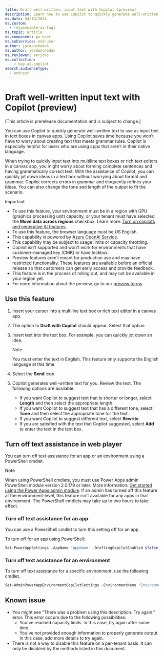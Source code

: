 ```yaml
---
title: Draft well-written, input text with Copilot (preview)
description: Learn how to use Copilot to quickly generate well-written text that can be used in text boxes in apps made with Power Apps.
ms.date: 04/10/2024
ms.custom: 
  - responsible-ai-faqs
ms.topic: article
ms.component: pa-user
ms.subservice: end-user
author: jordanchodak
ms.author: jordanchodak
ms.reviewer: sericks
ms.collection: 
    - bap-ai-copilot 
search.audienceType: 
  - enduser
---
```


# Draft well-written input text with Copilot (preview)

[This article is prerelease documentation and is subject to change.]

You can use Copilot to quickly generate well-written text to use as input text in text boxes in canvas apps. Using Copilot saves time because you won’t have to worry about creating text that meets grammar rules. Copilot is especially helpful for users who are using apps that aren’t in their native language. 

When trying to quickly input text into multiline text boxes or rich text editors in a canvas app, you might worry about forming complete sentences and having grammatically correct text. With the assistance of Copilot, you can quickly jot down ideas in a text box without worrying about format and grammar. Copilot corrects errors in grammar and eloquently refines your ideas. You can also change the tone and length of the output to fit the scenario.

> [!IMPORTANT]
> - To use this feature, your environment must be in a region with GPU (graphics processing unit) capacity, or your tenant must have selected the **Move data across regions** checkbox.  Learn more: [Turn on copilots and generative AI features](/power-platform/admin/geographical-availability-copilot).
> - To use this feature, the browser language must be US English.
> - This capability is powered by [Azure OpenAI Service](/azure/cognitive-services/openai/overview).
> - This capability may be subject to usage limits or capacity throttling.
> - Copilot isn't supported and won't work for environments that have customer-managed key (CMK) or have lockbox.
> - Preview features aren’t meant for production use and may have restricted functionality. These features are available before an official release so that customers can get early access and provide feedback.
> - This feature is in the process of rolling out, and may not be available in your region yet. 
> - For more information about the preview, go to our [preview terms](https://go.microsoft.com/fwlink/?linkid=2189520).

## Use this feature

1. Insert your cursor into a multiline text box or rich text editor in a canvas app.
1. The option to **Draft with Copilot** should appear. Select that option.
2. Insert text into the text box. For example, you can quickly jot down an idea.

     > [!Note]
     > You must enter the text in English. This feature only supports the English language at this time.
     
4. Select the **Send** icon.
5. Copilot generates well-written text for you. Review the text. The following options are available:
    - If you want Copilot to suggest text that is shorter or longer, select **Length** and then select the appropriate length.
    - If you want Copilot to suggest text that has a different tone, select **Tone** and then select the appropriate tone for the text.
    - If you want Copilot to suggest different text, select **Rewrite**.
    - If you are satisfied with the text that Copilot suggested, select **Add** to enter the text in the text box.
  
## Turn off text assistance in web player

You can turn off text assistance for an app or an environment using a PowerShell cmdlet. 

> [!NOTE]
> When using PowerShell cmdlets, you must use Power Apps admin PowerShell module version 2.0.179 or later. More information: [Get started using the Power Apps admin module](/powershell/powerapps/get-started-powerapps-admin).
> If an admin has turned off this feature at the environment-level, this feature isn't available for any apps in that environment.
> The PowerShell cmdlets may take up to two hours to take effect.

### Turn off text assistance for an app

You can use a PowerShell cmdlet to turn this setting off for an app.

To turn off for an app using PowerShell:

```powershell
Set-PowerAppSettings -AppName 'AppName' -DraftingCopilotEnabled $false
```

### Turn off text assistance for an environment

To turn off text assistance for a specific environment, use the following cmdlet.

```powershell
Set-AdminPowerAppEnvironmentCopilotSettings -EnvironmentName 'EnvironmentName' -AppDraftingCopilotEnabled $false
```
   
## Known issue

- You might see "There was a problem using this description. Try again." error. This error occurs due to the following possibilities:
  - You've reached capacity limits. In this case, try again after some time.
  - You've not provided enough information to properly generate output. In this case, add more details to try again.
- There is not a way to disable this feature on a per-tenant basis.  It can only be disabled by the methods listed in this document.
